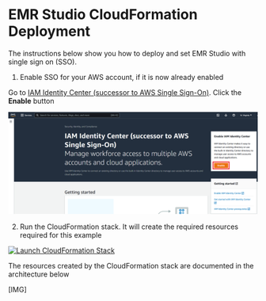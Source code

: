 # EMR Studio CloudFormation Deployment

The instructions below show you how to deploy and set EMR Studio with single sign on (SSO).

1. Enable SSO for your AWS account, if it is now already enabled

Go to [IAM Identity Center (successor to AWS Single Sign-On)](https://us-east-1.console.aws.amazon.com/singlesignon/identity/home). Click the **Enable** button

<img width="700" alt="Fluentd_cloud9_Architecture" src="https://github.com/ev2900/EMR_Studio_CloudFormation_Deployment/blob/main/Architecture/SSO.png">

2. Run the CloudFormation stack. It will create the required resources required for this example

[![Launch CloudFormation Stack](https://sharkech-public.s3.amazonaws.com/misc-public/cloudformation-launch-stack.png)](https://console.aws.amazon.com/cloudformation/home#/stacks/new?stackName=fluentd-demo&templateURL=https://sharkech-public.s3.amazonaws.com/misc-public/fluentd_cloud9.yml)

The resources created by the CloudFormation stack are documented in the architecture below

[IMG]
